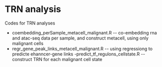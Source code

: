 # TRN analysis
Codes for  TRN analyses

- coembedding_perSample_metacell_malignant.R -- co-embedding rna and atac-seq data per sample, and construct metacell, using only malignant cells
- regr_gene_peak_links_metacell_malignant.R -- using regressiong to predicte ehanncer-gene links
-predict_tf_regulons_cellstate.R -- construct TRN for each malignant cell state 
